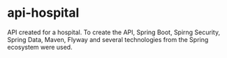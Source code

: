 # api-hospital
API created for a hospital. To create the API, Spring Boot, Spirng Security, Spring Data, Maven, Flyway and several technologies from the Spring ecosystem were used.
